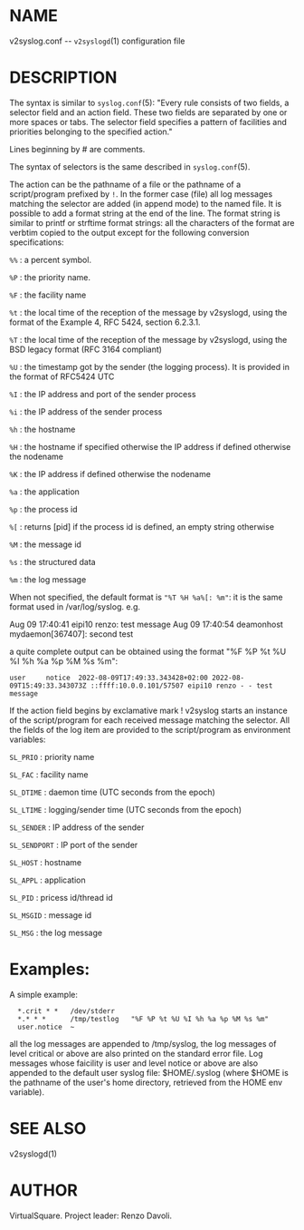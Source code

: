 <!--
.\" Copyright (C) 2022 VirtualSquare. Project Leader: Renzo Davoli
.\"
.\" This is free documentation; you can redistribute it and/or
.\" modify it under the terms of the GNU General Public License,
.\" as published by the Free Software Foundation, either version 2
.\" of the License, or (at your option) any later version.
.\"
.\" The GNU General Public License's references to "object code"
.\" and "executables" are to be interpreted as the output of any
.\" document formatting or typesetting system, including
.\" intermediate and printed output.
.\"
.\" This manual is distributed in the hope that it will be useful,
.\" but WITHOUT ANY WARRANTY; without even the implied warranty of
.\" MERCHANTABILITY or FITNESS FOR A PARTICULAR PURPOSE.  See the
.\" GNU General Public License for more details.
.\"
.\" You should have received a copy of the GNU General Public
.\" License along with this manual; if not, write to the Free
.\" Software Foundation, Inc., 51 Franklin St, Fifth Floor, Boston,
.\" MA 02110-1301 USA.
.\"
-->

# NAME

v2syslog.conf -- `v2syslogd`(1) configuration file

# DESCRIPTION

The syntax is similar to `syslog.conf`(5): "Every rule consists of two fields, a selector field and an action field. These two fields are separated by one or more spaces or tabs. The selector field specifies a pattern of facilities and priorities belonging to the specified action."

Lines beginning by # are comments.

The syntax of selectors is the same described in `syslog.conf`(5).

The action can be the pathname of a file or the pathname of a script/program prefixed by `!`. In the former case (file) all log messages matching the selector are added (in append mode) to the named file. It is possible to add a format string at the end of the line. The format string is similar to printf or strftime format strings: all the characters of the format are verbtim copied to the output except for the following conversion specifications:

  `%%`
: a percent symbol.

  `%P`
: the priority name.

  `%F`
: the facility name

  `%t`
: the local time of the reception of the message by v2syslogd, using the format of the Example 4, RFC 5424, section 6.2.3.1.

  `%T`
: the local time of the reception of the message by v2syslogd, using the BSD legacy format (RFC 3164 compliant)

  `%U`
: the timestamp got by the sender (the logging process). It is provided in the format of RFC5424 UTC

  `%I`
: the IP address and port of the sender process

  `%i`
: the IP address of the sender process

  `%h`
: the hostname

  `%H`
: the hostname if specified otherwise the IP address if defined otherwise the nodename

  `%K`
: the IP address if defined otherwise the nodename

  `%a`
: the application

  `%p`
: the process id

  `%[`
: returns [pid]  if the process id is defined, an empty string otherwise

  `%M`
: the message id

  `%s`
: the structured data

  `%m`
: the log message

When not specified, the default format is `"%T %H %a%[: %m"`: it is the same format used in /var/log/syslog. e.g.

Aug 09 17:40:41 eipi10 renzo: test message
Aug 09 17:40:54 deamonhost mydaemon[367407]: second test

a quite complete output can be obtained using the format "%F %P %t %U %I %h %a %p %M %s %m":

```
user     notice  2022-08-09T17:49:33.343428+02:00 2022-08-09T15:49:33.343073Z ::ffff:10.0.0.101/57507 eipi10 renzo - - test message
```

If the action field begins by exclamative mark ! v2syslog starts an instance of the script/program for each received message matching the selector. All the fields of the log item are provided to the script/program as environment variables:

  `SL_PRIO`
: priority name

  `SL_FAC`
: facility name

  `SL_DTIME`
: daemon time (UTC seconds from the epoch)

  `SL_LTIME`
: logging/sender time (UTC seconds from the epoch)

  `SL_SENDER`
: IP address of the sender

  `SL_SENDPORT`
: IP port of the sender

  `SL_HOST`
: hostname

  `SL_APPL`
: application

  `SL_PID`
: pricess id/thread id

  `SL_MSGID`
: message id

  `SL_MSG`
: the log message

# Examples:

A simple example:

```
  *.crit * *   /dev/stderr
  *.* * *      /tmp/testlog   "%F %P %t %U %I %h %a %p %M %s %m"
  user.notice  ~
```

all the log messages are appended to /tmp/syslog, the log messages of level critical or above are also printed on the standard error file. Log messages whose faicility is user and level notice or above are also appended to the default user syslog file: $HOME/.syslog (where $HOME is the pathname of the user's home directory, retrieved from the HOME env variable).

# SEE ALSO
v2syslogd(1)

# AUTHOR
VirtualSquare. Project leader: Renzo Davoli.
